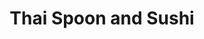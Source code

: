 ---
layout: place
title: "Thai Spoon and Sushi"
permalink: /illinois/chicago/thai-spoon-and-sushi.html
stateAbbr: IL
stateName: Illinois
cityName: Chicago
seo:
  name: "Thai Spoon and Sushi"
  type: Restaurant
  links: https://www.thaispoonsushichicago.com/?utm_source=google&utm_medium=gmb&utm_campaign=thaispoon
description: "Casual restaurant with colorful decor serving traditional Thai cuisine, plus sushi. Thai Spoon and Sushi serves delicious sushi in Chicago, Illinois. Try fresh Japanese dishes for a great dining experience. Available for takeout, delivery, lunch, and dinner."
place_id: ChIJdxokPaAtDogRwy7RMkjsfM0
photos:
  - name: >-
      places/ChIJdxokPaAtDogRwy7RMkjsfM0/photos/AeeoHcIy4cMwlt2R0yhwZu7NOKCM5zDd4EpBG1K5OMJVFUzI2nbMn_5-o2zehdNsRf1ZQ1n-QjFPgvPH5O_yjxL55HiY8bE6c0LKr_s1nBCnC9zmfDSq1ORrIRkvinegdJ075rLxng8LYbQQOl-JhCOFEXySJodkhDw4GT-XduCFD_cgTXR4t37fNUONTDvhG2xe65htVFaI8w_zuKQX_5x0eiDLCZ7nDR6Lrae4KDmkg-2OjCjTaQ9i0inrw8GjhMXJXQnS5e279cUM4c3pFJpQ6UWyZDuxoOTVTxJe1DpeZRaiJg
    widthPx: 1024
    heightPx: 575
    authorAttributions:
      - displayName: Thai Spoon and Sushi
        uri: https://maps.google.com/maps/contrib/116662377115513689447
        photoUri: >-
          https://lh3.googleusercontent.com/a-/ALV-UjXE6GH3PPrLaKROz0UdgaJbGWTpQYuU9xs2G-gTe2_cThqqaJAC=s100-p-k-no-mo
    flagContentUri: >-
      https://www.google.com/local/imagery/report/?cb_client=maps_api_places.places_api&image_key=!1e10!2sAF1QipMLFaXKrUv2IE214zaTWQKBFNAVpjAT9OWm50wl&hl=en-US
    googleMapsUri: >-
      https://www.google.com/maps/place//data=!3m4!1e2!3m2!1sAF1QipMLFaXKrUv2IE214zaTWQKBFNAVpjAT9OWm50wl!2e10!4m2!3m1!1s0x880e2da03d241a77:0xcd7cec4832d12ec3
  - name: >-
      places/ChIJdxokPaAtDogRwy7RMkjsfM0/photos/AeeoHcLqgTvkax7LAjxLtKBe6Bcdf8phkYtZXHrry_HdgTUAK5Fh2Iy_LuiwQx8TqXwZDzEnG_kAAvDpc8I1NcehxA_uCT93FDqx6KN16QX6MJzFiUWQHJxfOwD1osPDIAA87Vj8mspq5ONvzD3dCzZG-KNOQl3tD4RmEqOaicZGw9E8CZojFREeyDFFpNyrD1Td18mwoRcQQ6ksaQP_eq530KpszMBLCoHzcwh2WuB1yu7HXI_mkH1Q87ZIBCmI4BuYCM_Rv3g0iBPOrP2kEx1O6zJ26Pz9jf30ZtZsgMM7nZ12zw
    widthPx: 550
    heightPx: 440
    authorAttributions:
      - displayName: Thai Spoon and Sushi
        uri: https://maps.google.com/maps/contrib/116662377115513689447
        photoUri: >-
          https://lh3.googleusercontent.com/a-/ALV-UjXE6GH3PPrLaKROz0UdgaJbGWTpQYuU9xs2G-gTe2_cThqqaJAC=s100-p-k-no-mo
    flagContentUri: >-
      https://www.google.com/local/imagery/report/?cb_client=maps_api_places.places_api&image_key=!1e10!2sAF1QipPh5DytPHr9zaTbQF8Xdp9tTVom1k1b-b04WUW_&hl=en-US
    googleMapsUri: >-
      https://www.google.com/maps/place//data=!3m4!1e2!3m2!1sAF1QipPh5DytPHr9zaTbQF8Xdp9tTVom1k1b-b04WUW_!2e10!4m2!3m1!1s0x880e2da03d241a77:0xcd7cec4832d12ec3
  - name: >-
      places/ChIJdxokPaAtDogRwy7RMkjsfM0/photos/AeeoHcJYjbSW02SgwZZODo377VgoQwTVyW0xfjnHoof-mw6BvDhG3vf2RveL3nLimWB1W0PdctVYw0zBhCBd_7p6nYY2tdv_0ke1Zj-YNq4KdX9n6znPKIq5Lqry7RbTIrtFAI1OIPHoGj624uJyGk52dO6-WSdjepR26Vd-GL4G2wAY9VXKzYBz3Nt89BwrlzoNZXF-dVu6k1U6e_royK_fqE0yjx2E7ZunI_KNb5NfYbOTSstDATiRdM6SZTHmBHHoq1Q2dt5Lm8FclYaonqHFJNr6qR6n-2tMRyKXMOyLIw_7WOp0p-8RkH7e1TzVSOGVD8jNAxqHQ8Q9hlusnoBz5_cUp6f1mPY6F9YtqlvNd8XlQWcpFo5dwjsyDbNiJC4uoJ_NyAGhD36VmrloQvw8EXG32FQgFCd-YrK6M-sL3_0
    widthPx: 3024
    heightPx: 4032
    authorAttributions:
      - displayName: Trooper Long
        uri: https://maps.google.com/maps/contrib/107113811241149314474
        photoUri: >-
          https://lh3.googleusercontent.com/a-/ALV-UjV8MBnG7QYjMNAUwLK7hiMO015jYU9gBqAIodj6_f7rSGcYUCs=s100-p-k-no-mo
    flagContentUri: >-
      https://www.google.com/local/imagery/report/?cb_client=maps_api_places.places_api&image_key=!1e10!2sCIHM0ogKEICAgIDT6trWeg&hl=en-US
    googleMapsUri: >-
      https://www.google.com/maps/place//data=!3m4!1e2!3m2!1sCIHM0ogKEICAgIDT6trWeg!2e10!4m2!3m1!1s0x880e2da03d241a77:0xcd7cec4832d12ec3
  - name: >-
      places/ChIJdxokPaAtDogRwy7RMkjsfM0/photos/AeeoHcLS4VylgeSLo6owOGdvvaFEDp3FrkTlu2Jeivv4FRWZq6afq8EgsthFDlnJSguh6NdsnpNhIA3MwLXXS5PwiIJuq1ytmdPJYf0r3k8GB7nqXZdIEJDzq93RU7sMuQrQWM8wjdUrq8BaIeXNvANpVMMny2jrRMl77zM9YJH-_bTZigpxgNG6NMEzyVb97FAocesti1RIcX9f4KgLiERrryDkyYDhMjV6br9asKnOWKUXO4Hcp9KyMbkKBWnQe38XPnxwoNllMXL1EbTCHu3HpsDPKv75gKCUJf55KP-xpHbiMJTWdgYFlJGDHK2zHQ4ruyxC6xzCNRhkaZ6IeTi__Fv3R-JWh5sU2nkVsNtV-xrpuiICGj9H-fqXV1cXRHMDbOJrwU_0CPqfgFNY39ewlggox7mGReo_mpVJQActAOBsn2w
    widthPx: 3000
    heightPx: 4000
    authorAttributions:
      - displayName: Theresa Battle
        uri: https://maps.google.com/maps/contrib/112794523067329424736
        photoUri: >-
          https://lh3.googleusercontent.com/a-/ALV-UjUjkVjzjtTrZsoR07JjDiG93ikqO8q-jgKRy7GDZN1Q2Ra0N7AM=s100-p-k-no-mo
    flagContentUri: >-
      https://www.google.com/local/imagery/report/?cb_client=maps_api_places.places_api&image_key=!1e10!2sCIHM0ogKEICAgID7pYGDygE&hl=en-US
    googleMapsUri: >-
      https://www.google.com/maps/place//data=!3m4!1e2!3m2!1sCIHM0ogKEICAgID7pYGDygE!2e10!4m2!3m1!1s0x880e2da03d241a77:0xcd7cec4832d12ec3
  - name: >-
      places/ChIJdxokPaAtDogRwy7RMkjsfM0/photos/AeeoHcJo_yLuToTsNDec6trUQ4h0pRteSwYta2OqYJ0jLK3PtSx_rDqu4SUwqZdkrxCjF5H9S0OI6oXw7I0YXKNjWOx4fABZOt14MqzuMdTEEy6glsgNLhQo_DFYhDhha3pDhqLohj8egpLKi0zNpQ7sUckZXvgDB-McGpt65GFWS7bjKuTypE3zOgRpzPjPVne_MIgmWI44KWPk6y2HD2Peb-S8MdOYzcPEbj513aRD-ShsdMg-UEMXByMrkNM7t6-i5jNYkYmwpudyUKU_FzQcqQIX71BDWWIfhXFlwKdsd12heahm7KUEZKy_pcgKniogzRII18A1BDdyC3Q9kUqOPOVBEhn_uzYgCQkBTe8vEUU3J_j58zjRwbrbWeX3GWxUjvmruwjCiK1cB9JFpPwRx-ZcW2GuJueRpjk6Tqd1YJ47rRfW
    widthPx: 3024
    heightPx: 4032
    authorAttributions:
      - displayName: Trooper Long
        uri: https://maps.google.com/maps/contrib/107113811241149314474
        photoUri: >-
          https://lh3.googleusercontent.com/a-/ALV-UjV8MBnG7QYjMNAUwLK7hiMO015jYU9gBqAIodj6_f7rSGcYUCs=s100-p-k-no-mo
    flagContentUri: >-
      https://www.google.com/local/imagery/report/?cb_client=maps_api_places.places_api&image_key=!1e10!2sCIHM0ogKEICAgIDT6trWugE&hl=en-US
    googleMapsUri: >-
      https://www.google.com/maps/place//data=!3m4!1e2!3m2!1sCIHM0ogKEICAgIDT6trWugE!2e10!4m2!3m1!1s0x880e2da03d241a77:0xcd7cec4832d12ec3
  - name: >-
      places/ChIJdxokPaAtDogRwy7RMkjsfM0/photos/AeeoHcKNpgfu6gSuJpRN1C-JA_GDmYabfDAwIZyNHUrlpUzBXdfvSmVKqg1wYNyv7RX5vOVr-jRh2eqL01Hmt1ycy6AGA8FCpNb9CW_Oa880TRwxNTha6CLNmo4uFCB04Kss3-Fhv8lPMyzM5LE138bJddWaOOEnfue_rszIku9uWyORbAVihw9dPhMOC2vQcgHKeZtVyg53rsdiQqcL5n6gs4VSN5ozAq_ssJgt40zoTBySL5G7LXK3h6asjUu6PXbv-FXN5yN1hqu9Z03YEOztJFD5S3RPl-0UutWmFnttEy906p8_L7jcaiHolGn9rYhx_LdyhAVx8tgSQqFti0_Ns8ZsvDsvwTvO_hkiI3Qi6Pyp7o_o-6GLQ35LTVlNNZq2w5Df1R1AJXWtI3l2Yadb-p7S77rg1_PqaGSozY9iPt-IHQ
    widthPx: 3000
    heightPx: 4000
    authorAttributions:
      - displayName: Theresa Battle
        uri: https://maps.google.com/maps/contrib/112794523067329424736
        photoUri: >-
          https://lh3.googleusercontent.com/a-/ALV-UjUjkVjzjtTrZsoR07JjDiG93ikqO8q-jgKRy7GDZN1Q2Ra0N7AM=s100-p-k-no-mo
    flagContentUri: >-
      https://www.google.com/local/imagery/report/?cb_client=maps_api_places.places_api&image_key=!1e10!2sCIHM0ogKEICAgID7pYGDKg&hl=en-US
    googleMapsUri: >-
      https://www.google.com/maps/place//data=!3m4!1e2!3m2!1sCIHM0ogKEICAgID7pYGDKg!2e10!4m2!3m1!1s0x880e2da03d241a77:0xcd7cec4832d12ec3
  - name: >-
      places/ChIJdxokPaAtDogRwy7RMkjsfM0/photos/AeeoHcKAX2dztgoQDLeenkO4dk8umE6VWodrYDcEB5AIs6H6pGIIQqLf6bSDMKL1MrWqJaVxQZHv6MiBXQ65Wra0ZmRiw1vdDgc8DpieA4NHqe8ywTJeVsTEjW0u-tMQIDi7EZngJQycChwXedZhU1oYi14KhZiOS4ZUPBQJ3uR_vrEIeAsrA-IwzACddAIKnzRVuG65BYd7KkqIcdTqlRtHRgvaVZzM-CQWuMdC-CeXtEscaBsSNbQkp2M6Io-6tqr4y7vpl-f7tIPhbbA6lFQmyvDat-NnsUpUqg1gEoF8VwOaraC-IIqtvXbJ1T-7O9Ee39B156_1DXBOe1vvHpXC1BhLNmaPbZVxondjptljJU2Hxwmt6QviDGcVVTrGaN9R3jipz2fsk61mmjwFwhesNLTsjxDbZ2hV4cEdU_8LcyFLEA
    widthPx: 4000
    heightPx: 3000
    authorAttributions:
      - displayName: Aaron O'brien
        uri: https://maps.google.com/maps/contrib/102206667312004158378
        photoUri: >-
          https://lh3.googleusercontent.com/a-/ALV-UjWR6kedDUQi8M4maxS1_t-KHywXjaPQ_cRuKY9OImje9PBaZGyFYw=s100-p-k-no-mo
    flagContentUri: >-
      https://www.google.com/local/imagery/report/?cb_client=maps_api_places.places_api&image_key=!1e10!2sCIHM0ogKEICAgICfg8Wqbg&hl=en-US
    googleMapsUri: >-
      https://www.google.com/maps/place//data=!3m4!1e2!3m2!1sCIHM0ogKEICAgICfg8Wqbg!2e10!4m2!3m1!1s0x880e2da03d241a77:0xcd7cec4832d12ec3
  - name: >-
      places/ChIJdxokPaAtDogRwy7RMkjsfM0/photos/AeeoHcJUpOdbqET-rNTe7gFd-6oTxOdbwu_gTb0640Lmxj26u0ozCSvHjfQxvBQZzHfjMn2enFe-69gkX9Ff-OzncXPUtOcKmz_2DFX4STrm_g-RKF0kqJWCjNI9ISYJK87AUkg_B2oQHW1yI4rRklsv6yJiMtHbJpMv5-axmdTiZ1w6pAYhNZc7BoZzWJFQJECAb2hDkezGCwCeXR2D_bmj51fDZSJZBx6MP_NFVCZM-OKpQF7lzI0DkgLIdHtipBGahNw_Dk3v6sIUToQFuFVTBL7QGFEhBHSs4-2f1-2wCtQ4F7Wpi2XQCvoG-vrylNP-9gIkddMHauSr6IOhLd1AOdxeDm1J7-TkVjXnZRWB3uOpVrcAOJ4lsbprae2jhJjolWmbPWagKOh6XXbHDEECB3_H56rtcpBtsGo4zbaWGO93W1HL
    widthPx: 4000
    heightPx: 3000
    authorAttributions:
      - displayName: Aaron O'brien
        uri: https://maps.google.com/maps/contrib/102206667312004158378
        photoUri: >-
          https://lh3.googleusercontent.com/a-/ALV-UjWR6kedDUQi8M4maxS1_t-KHywXjaPQ_cRuKY9OImje9PBaZGyFYw=s100-p-k-no-mo
    flagContentUri: >-
      https://www.google.com/local/imagery/report/?cb_client=maps_api_places.places_api&image_key=!1e10!2sCIHM0ogKEICAgICfg8Wq7gE&hl=en-US
    googleMapsUri: >-
      https://www.google.com/maps/place//data=!3m4!1e2!3m2!1sCIHM0ogKEICAgICfg8Wq7gE!2e10!4m2!3m1!1s0x880e2da03d241a77:0xcd7cec4832d12ec3
  - name: >-
      places/ChIJdxokPaAtDogRwy7RMkjsfM0/photos/AeeoHcJL5RnUJXAlLaLp3U1kHdkrdNAqDH3-FS2HS3xWpp4ZyxtQ5TudeVvxThAjBZ70lT8s0s6ivDPByqsCPQhhZjsCzteUwdOuCZBcWrVLi5H0S4_l6ZN7b6WXFy7WLoizCRJzbF2HFIYzaiPlrdbx-j40zqCjLlm4eCDigubPodiiVPwXnc44B84lHrMOpkwi3hLkICtNZAXDNTjix70OndjU5lxn7WTupcFbiwnyfi3AbU-wGc2g1TKH7Oie016Cf-_qhbzuHVw6epLc98pWUcDno9QziKpfiSGHmyXc8JeH9jwmAk3trnrYo0LW7hWh7-QYq6HMo7JO7ytmEoEfxvgQA2JcPkIhJBQhqJrVujOEyL8wOT_iS0Tl0X8Jn8meRgSLzFGKVAK9NRS3zhweD_zRj6COYG2WxxWa2Fgv0dy5lGCm
    widthPx: 4032
    heightPx: 3024
    authorAttributions:
      - displayName: Hanni Pe
        uri: https://maps.google.com/maps/contrib/117196917753457367396
        photoUri: >-
          https://lh3.googleusercontent.com/a/ACg8ocLvSwLmohgMK4sZj5NIaHqhA9jpYplMo5iz8Ar6sEjL1iixvQ=s100-p-k-no-mo
    flagContentUri: >-
      https://www.google.com/local/imagery/report/?cb_client=maps_api_places.places_api&image_key=!1e10!2sCIHM0ogKEICAgICjuKDy1gE&hl=en-US
    googleMapsUri: >-
      https://www.google.com/maps/place//data=!3m4!1e2!3m2!1sCIHM0ogKEICAgICjuKDy1gE!2e10!4m2!3m1!1s0x880e2da03d241a77:0xcd7cec4832d12ec3
  - name: >-
      places/ChIJdxokPaAtDogRwy7RMkjsfM0/photos/AeeoHcKFLvRORNKgJY9V1P1L8ugFB2GPu1rh7dzRaaFyW_wzGauLNJpBD7MM0HrJLOIWadZS8FGcK2C0eDud-e9dsCqSeqlWB3ueBAUDwKGFuMOtmveGkRIV8VNjmDGFmMeNy4jt0yLymubVgOiCoxdxYaqnHzmAM56-5YBVHiyuiGNBEw6TW1J4BRzaGIG2vgSVODku5JuqzKnzOnPe82eSOkMLrHIk8d6QH0Dw9KmJo83N4TkQMhplgqN4a2KcUGlNKYhGhML-irb7luiEJOSHrkZ_sRO7qJNk7emssRDTUNKthxs74lPq5XkQcyn2p1JoIYvidkPvIijSk11MZNJs37mLEN0KQsO4nIlw2sCj8jczWm4_UkE_FHbFfJy0lQTn-0u5EJYZ280Rt82CRtxANlUok6syw8DXqNrhdeD6oQJB-AvT
    widthPx: 3024
    heightPx: 4032
    authorAttributions:
      - displayName: Xo Xo
        uri: https://maps.google.com/maps/contrib/117589471913229883550
        photoUri: >-
          https://lh3.googleusercontent.com/a-/ALV-UjXzdGDiEiSwJzU5rxhjQYSYrR8T3smyH21eNV5dOOnYJ8RQ0aIXvQ=s100-p-k-no-mo
    flagContentUri: >-
      https://www.google.com/local/imagery/report/?cb_client=maps_api_places.places_api&image_key=!1e10!2sCIHM0ogKEICAgICR0-LGtwE&hl=en-US
    googleMapsUri: >-
      https://www.google.com/maps/place//data=!3m4!1e2!3m2!1sCIHM0ogKEICAgICR0-LGtwE!2e10!4m2!3m1!1s0x880e2da03d241a77:0xcd7cec4832d12ec3
address: 601 S Wabash Ave, Chicago, IL 60605, USA
street: 601 S Wabash Ave
city: Chicago
state: IL
zip: '60605'
country: USA
neighborhood: Chicago Loop
latitude: '41.874282'
longitude: '-87.625755'
accessibility_options:
  wheelchairAccessibleEntrance: true
  wheelchairAccessibleRestroom: true
  wheelchairAccessibleSeating: true
business_status: OPERATIONAL
name: Thai Spoon and Sushi
google_maps_links:
  directionsUri: >-
    https://www.google.com/maps/dir//''/data=!4m7!4m6!1m1!4e2!1m2!1m1!1s0x880e2da03d241a77:0xcd7cec4832d12ec3!3e0
  placeUri: https://maps.google.com/?cid=14806969469721718467
  writeAReviewUri: >-
    https://www.google.com/maps/place//data=!4m3!3m2!1s0x880e2da03d241a77:0xcd7cec4832d12ec3!12e1
  reviewsUri: >-
    https://www.google.com/maps/place//data=!4m4!3m3!1s0x880e2da03d241a77:0xcd7cec4832d12ec3!9m1!1b1
  photosUri: >-
    https://www.google.com/maps/place//data=!4m3!3m2!1s0x880e2da03d241a77:0xcd7cec4832d12ec3!10e5
primary_type: Thai Restaurant
opening_hours:
  regular: null
  current: null
secondary_opening_hours:
  regular:
    weekdayDescriptions: null
    type: null
  current:
    weekdayDescriptions: null
    type: null
phone: (312) 427-9470
price_level: PRICE_LEVEL_MODERATE
price_range: $10 &ndash; $20
rating: '4.2'
rating_count: 576
website: >-
  https://www.thaispoonsushichicago.com/?utm_source=google&utm_medium=gmb&utm_campaign=thaispoon
reviews:
  - name: >-
      places/ChIJdxokPaAtDogRwy7RMkjsfM0/reviews/ChZDSUhNMG9nS0VJQ0FnSUNQOU5QUkN3EAE
    relativePublishTimeDescription: 4 months ago
    rating: 4
    text:
      text: >-
        Everything not taste as I expected …

        noodle is sweet but looks tasty,

        miso soup doesn’t taste miso flavor at all  very plain but the Tofu in
        the soup was fresh .

        Spring rolls are too oily .

        And the Tom yum soup is the worst ever !  Just soup add some chill …  (I
        come to this restaurant cause I saw the picture someone post the Tom yum
        soup and looks great!but taste not good)

        I will not back here again.

        The waiter was sweet and the downstairs restroom was very clean.

        The table by the window view was nice.

        Price was affordable with lunch special.
      languageCode: en
    originalText:
      text: >-
        Everything not taste as I expected …

        noodle is sweet but looks tasty,

        miso soup doesn’t taste miso flavor at all  very plain but the Tofu in
        the soup was fresh .

        Spring rolls are too oily .

        And the Tom yum soup is the worst ever !  Just soup add some chill …  (I
        come to this restaurant cause I saw the picture someone post the Tom yum
        soup and looks great!but taste not good)

        I will not back here again.

        The waiter was sweet and the downstairs restroom was very clean.

        The table by the window view was nice.

        Price was affordable with lunch special.
      languageCode: en
    authorAttribution:
      displayName: Travel Girl
      uri: https://www.google.com/maps/contrib/106143126288365584675/reviews
      photoUri: >-
        https://lh3.googleusercontent.com/a/ACg8ocLGd6y95cLHKe3lSLSVyf0VlXRMNht9_m3AIKa1qJlF2Zfq_A=s128-c0x00000000-cc-rp-mo-ba3
    publishTime: '2024-11-22T00:44:59.668181Z'
    flagContentUri: >-
      https://www.google.com/local/review/rap/report?postId=ChZDSUhNMG9nS0VJQ0FnSUNQOU5QUkN3EAE&d=17924085&t=1
    googleMapsUri: >-
      https://www.google.com/maps/reviews/data=!4m6!14m5!1m4!2m3!1sChZDSUhNMG9nS0VJQ0FnSUNQOU5QUkN3EAE!2m1!1s0x880e2da03d241a77:0xcd7cec4832d12ec3
  - name: >-
      places/ChIJdxokPaAtDogRwy7RMkjsfM0/reviews/ChZDSUhNMG9nS0VJQ0FnSUN2NnFxaUNREAE
    relativePublishTimeDescription: 4 months ago
    rating: 5
    text:
      text: >-
        Very professional and hardworking. They were willing to keep the kitchen
        open for me and my party. The space itself is such a vibe and the
        food... the most important part... was good. I ordered the panang curry
        with tofu and it was perfectly spicy, sweet, and well cooked. Also the
        staff are very fast and efficient and work well together. The prices are
        great as well. It's a bit obscure, the storefront. It's attached to the
        Travelodge. Great Thai spot!!!
      languageCode: en
    originalText:
      text: >-
        Very professional and hardworking. They were willing to keep the kitchen
        open for me and my party. The space itself is such a vibe and the
        food... the most important part... was good. I ordered the panang curry
        with tofu and it was perfectly spicy, sweet, and well cooked. Also the
        staff are very fast and efficient and work well together. The prices are
        great as well. It's a bit obscure, the storefront. It's attached to the
        Travelodge. Great Thai spot!!!
      languageCode: en
    authorAttribution:
      displayName: Leonard
      uri: https://www.google.com/maps/contrib/114943617353154122859/reviews
      photoUri: >-
        https://lh3.googleusercontent.com/a-/ALV-UjVqxhEat829lvsVG9BidHjlpxa3y7cMerNZePMV-S5E_aLOVJLlxQ=s128-c0x00000000-cc-rp-mo-ba8
    publishTime: '2024-12-10T03:33:18.981742Z'
    flagContentUri: >-
      https://www.google.com/local/review/rap/report?postId=ChZDSUhNMG9nS0VJQ0FnSUN2NnFxaUNREAE&d=17924085&t=1
    googleMapsUri: >-
      https://www.google.com/maps/reviews/data=!4m6!14m5!1m4!2m3!1sChZDSUhNMG9nS0VJQ0FnSUN2NnFxaUNREAE!2m1!1s0x880e2da03d241a77:0xcd7cec4832d12ec3
  - name: >-
      places/ChIJdxokPaAtDogRwy7RMkjsfM0/reviews/ChZDSUhNMG9nS0VJQ0FnTUNJMllLWFVBEAE
    relativePublishTimeDescription: a week ago
    rating: 5
    text:
      text: >-
        ​Stopped by Thai Spoon & Sushi over on Wabash the other night. The vibe
        was chill, and the staff was super friendly. Ordered the Pad Thai and a
        Spicy Tuna Roll; both hit the spot. The Pad Thai had that perfect
        balance of sweet and savory, and the portion was generous. The Spicy
        Tuna Roll was fresh and had a nice kick to it. Spent around $25 for the
        meal, which felt fair for the quality and portion sizes. Definitely a
        solid spot for Thai and sushi cravings in the South Loop.​
      languageCode: en
    originalText:
      text: >-
        ​Stopped by Thai Spoon & Sushi over on Wabash the other night. The vibe
        was chill, and the staff was super friendly. Ordered the Pad Thai and a
        Spicy Tuna Roll; both hit the spot. The Pad Thai had that perfect
        balance of sweet and savory, and the portion was generous. The Spicy
        Tuna Roll was fresh and had a nice kick to it. Spent around $25 for the
        meal, which felt fair for the quality and portion sizes. Definitely a
        solid spot for Thai and sushi cravings in the South Loop.​
      languageCode: en
    authorAttribution:
      displayName: Stanley Dean
      uri: https://www.google.com/maps/contrib/102430920378003482699/reviews
      photoUri: >-
        https://lh3.googleusercontent.com/a/ACg8ocL2hY84qWO9CtrEYcpFxfBJ8VEgS5iBtrZ2yDfl_JpPdpW7BQ=s128-c0x00000000-cc-rp-mo-ba2
    publishTime: '2025-04-03T08:22:47.684425Z'
    flagContentUri: >-
      https://www.google.com/local/review/rap/report?postId=ChZDSUhNMG9nS0VJQ0FnTUNJMllLWFVBEAE&d=17924085&t=1
    googleMapsUri: >-
      https://www.google.com/maps/reviews/data=!4m6!14m5!1m4!2m3!1sChZDSUhNMG9nS0VJQ0FnTUNJMllLWFVBEAE!2m1!1s0x880e2da03d241a77:0xcd7cec4832d12ec3
  - name: >-
      places/ChIJdxokPaAtDogRwy7RMkjsfM0/reviews/ChdDSUhNMG9nS0VJQ0FnSUQzOUxXa3pBRRAB
    relativePublishTimeDescription: 5 months ago
    rating: 1
    text:
      text: >-
        I have been a long time customer of Thai Spoon and Sushi, but quality
        has gone down drastically in the last few months. The food has been
        flavorless and greasy my last few trips. I had chalked that up to one or
        two bad trips, and was willing to look past dips in quality out of
        loyalty to a restaurant I really liked.


        My last order gave me food poisoning. I don’t say this lightly and want
        to be clear that the food I had from Thai Spoon and Sushi was the only
        food that I ate outside my home this past week. Further, my husband
        didn’t eat any of the take out I ordered because of a shrimp allergy, so
        it was the only meal we didn’t have in common - and he didn’t get food
        poisoning.


        I ordered a shrimp pad see ew (picture attached), I ordered it not
        spicy. First off, it was incredibly spicy, which is whatever, but this
        was the first red flag. When I received my order I was pretty
        disappointed, all of my noodles were cut up in pretty small chunks,
        which is strange given that pad see ew typically has long wide noodles.
        Also, my vegetables were in various states of preparation, some were
        very mushy and overcooked, while others were barely cooked. The shrimp
        was fine, but like everything else they were swimming in a puddle of
        oil. My only guess as to why my dish was so spicy, the noodles were so
        weird, and the vegetables so poorly cooked was that I was given reheated
        leftover or at least partial leftovers of food that had already been
        cooked. Please feel free to compare the food I received with what other
        reviewers have posted.


        Again, I used to really like Thai Spoon and Sushi. I even took my
        parents here when they were in town. But, I can’t recommend anyone go
        here.
      languageCode: en
    originalText:
      text: >-
        I have been a long time customer of Thai Spoon and Sushi, but quality
        has gone down drastically in the last few months. The food has been
        flavorless and greasy my last few trips. I had chalked that up to one or
        two bad trips, and was willing to look past dips in quality out of
        loyalty to a restaurant I really liked.


        My last order gave me food poisoning. I don’t say this lightly and want
        to be clear that the food I had from Thai Spoon and Sushi was the only
        food that I ate outside my home this past week. Further, my husband
        didn’t eat any of the take out I ordered because of a shrimp allergy, so
        it was the only meal we didn’t have in common - and he didn’t get food
        poisoning.


        I ordered a shrimp pad see ew (picture attached), I ordered it not
        spicy. First off, it was incredibly spicy, which is whatever, but this
        was the first red flag. When I received my order I was pretty
        disappointed, all of my noodles were cut up in pretty small chunks,
        which is strange given that pad see ew typically has long wide noodles.
        Also, my vegetables were in various states of preparation, some were
        very mushy and overcooked, while others were barely cooked. The shrimp
        was fine, but like everything else they were swimming in a puddle of
        oil. My only guess as to why my dish was so spicy, the noodles were so
        weird, and the vegetables so poorly cooked was that I was given reheated
        leftover or at least partial leftovers of food that had already been
        cooked. Please feel free to compare the food I received with what other
        reviewers have posted.


        Again, I used to really like Thai Spoon and Sushi. I even took my
        parents here when they were in town. But, I can’t recommend anyone go
        here.
      languageCode: en
    authorAttribution:
      displayName: Paula A.B.
      uri: https://www.google.com/maps/contrib/100721709879395747584/reviews
      photoUri: >-
        https://lh3.googleusercontent.com/a-/ALV-UjWWoyGZWdM5jPXrv94doV3PZFf80Eag2um8PKTzg5MxdRls0jKWig=s128-c0x00000000-cc-rp-mo-ba2
    publishTime: '2024-11-12T18:11:21.340795Z'
    flagContentUri: >-
      https://www.google.com/local/review/rap/report?postId=ChdDSUhNMG9nS0VJQ0FnSUQzOUxXa3pBRRAB&d=17924085&t=1
    googleMapsUri: >-
      https://www.google.com/maps/reviews/data=!4m6!14m5!1m4!2m3!1sChdDSUhNMG9nS0VJQ0FnSUQzOUxXa3pBRRAB!2m1!1s0x880e2da03d241a77:0xcd7cec4832d12ec3
  - name: >-
      places/ChIJdxokPaAtDogRwy7RMkjsfM0/reviews/ChZDSUhNMG9nS0VJQ0FnSURYaDctQ0p3EAE
    relativePublishTimeDescription: 5 months ago
    rating: 1
    text:
      text: >-
        Upon entering, there was a person talking to the host. I understand
        that, I waited to be seated. It took a while for them talking and I was
        already hungry.

        Waiting for the host, you can see the bar is busy to the left, and to
        the right, very few people there, seated.  It's a small area restaurant.
        Nothing too big and not a wide area.


        Once they were done talking, I got seated at a very corner. This corner
        felt the same way you would be solved back in middle school, and told to
        go to the corner.


        I ordered my food and drink. My lychee drink came out first and I tried
        it. Not sure what it was I ordered because they took my menu away, but
        this drink tasted as if it was starting to spoil. It tasted as if the
        fruit started fermenting already and they served it to me anyways.


        I wanted to ask the waiter to take it back, but the the waiter, who also
        happen to be the host, decided to spend his time with him phone and
        focus on other customers except me.


        My food arrived. It was a huge bowl. This was probably the best thing of
        everything. Someone on the reviews recommended it, and so I got it.

        Szechuan style. I was peacefully eating and drinking my bowl, while some
        time later, a fly decides to come by and get to steal my food.


        I kept moving my hand to move the fly out of my way. The two employees
        also saw me doing this and they did absolutely nothing to help me. They
        left me for my doom, fighting for my life against this fly who wanted to
        take over my food. The fly manages to get on the table, and contaminate
        my food area, but not actually get in my bowl.


        I am staring at this person, looking at him in the eyes, waiting for him
        to come to me.


        It has now been around 30 minutes, still waiting for an employee to
        change my drink. He chooses to not come to me at all, nor ask me how
        everything is.

        Every time he sees me, he acknowledged me looking at him, and then walks
        away somewhere else. He even gets back on his phone or talks to someone
        else.


        I'm done eating, and I am waiting for my check now. But I have to wait
        another 15 minutes for the employee to come by.

        At this point, I was debating whether or not to get up from my chair,
        and walk out of the restaurant because nobody seemed to be paying
        attention to me.


        HE NEVER CAME !!!   Until a female attendant, serving water, comes to
        me, to refill my cup. Until then, is when I tell her to call the other
        person over to come to me.

        THIS SHOULD NOT HAPPEN.


        I told him about my drink, and he said he'll remove it from my bill.
        Later, he said it's only 50% off.

        He didn't even do anything to help me about the fly from earlier.


        If you come here, it's best to ask for takeout. Don't waste your time
        with these servers and the atmosphere here. If you can, speak to the
        chef directly to give you your food. Don't get a drink from here.
      languageCode: en
    originalText:
      text: >-
        Upon entering, there was a person talking to the host. I understand
        that, I waited to be seated. It took a while for them talking and I was
        already hungry.

        Waiting for the host, you can see the bar is busy to the left, and to
        the right, very few people there, seated.  It's a small area restaurant.
        Nothing too big and not a wide area.


        Once they were done talking, I got seated at a very corner. This corner
        felt the same way you would be solved back in middle school, and told to
        go to the corner.


        I ordered my food and drink. My lychee drink came out first and I tried
        it. Not sure what it was I ordered because they took my menu away, but
        this drink tasted as if it was starting to spoil. It tasted as if the
        fruit started fermenting already and they served it to me anyways.


        I wanted to ask the waiter to take it back, but the the waiter, who also
        happen to be the host, decided to spend his time with him phone and
        focus on other customers except me.


        My food arrived. It was a huge bowl. This was probably the best thing of
        everything. Someone on the reviews recommended it, and so I got it.

        Szechuan style. I was peacefully eating and drinking my bowl, while some
        time later, a fly decides to come by and get to steal my food.


        I kept moving my hand to move the fly out of my way. The two employees
        also saw me doing this and they did absolutely nothing to help me. They
        left me for my doom, fighting for my life against this fly who wanted to
        take over my food. The fly manages to get on the table, and contaminate
        my food area, but not actually get in my bowl.


        I am staring at this person, looking at him in the eyes, waiting for him
        to come to me.


        It has now been around 30 minutes, still waiting for an employee to
        change my drink. He chooses to not come to me at all, nor ask me how
        everything is.

        Every time he sees me, he acknowledged me looking at him, and then walks
        away somewhere else. He even gets back on his phone or talks to someone
        else.


        I'm done eating, and I am waiting for my check now. But I have to wait
        another 15 minutes for the employee to come by.

        At this point, I was debating whether or not to get up from my chair,
        and walk out of the restaurant because nobody seemed to be paying
        attention to me.


        HE NEVER CAME !!!   Until a female attendant, serving water, comes to
        me, to refill my cup. Until then, is when I tell her to call the other
        person over to come to me.

        THIS SHOULD NOT HAPPEN.


        I told him about my drink, and he said he'll remove it from my bill.
        Later, he said it's only 50% off.

        He didn't even do anything to help me about the fly from earlier.


        If you come here, it's best to ask for takeout. Don't waste your time
        with these servers and the atmosphere here. If you can, speak to the
        chef directly to give you your food. Don't get a drink from here.
      languageCode: en
    authorAttribution:
      displayName: Richard Martinez
      uri: https://www.google.com/maps/contrib/106884703964896068695/reviews
      photoUri: >-
        https://lh3.googleusercontent.com/a-/ALV-UjVr-PwB7BdK2qMauGBH_IUQu24dgLl04nP68Y2zNp53yb0GGJnpKA=s128-c0x00000000-cc-rp-mo-ba4
    publishTime: '2024-10-31T15:03:31.018664Z'
    flagContentUri: >-
      https://www.google.com/local/review/rap/report?postId=ChZDSUhNMG9nS0VJQ0FnSURYaDctQ0p3EAE&d=17924085&t=1
    googleMapsUri: >-
      https://www.google.com/maps/reviews/data=!4m6!14m5!1m4!2m3!1sChZDSUhNMG9nS0VJQ0FnSURYaDctQ0p3EAE!2m1!1s0x880e2da03d241a77:0xcd7cec4832d12ec3
parking_options:
  paidStreetParking: true
payment_options:
  acceptsCreditCards: true
  acceptsDebitCards: true
  acceptsCashOnly: false
  acceptsNfc: true
allow_dogs: null
curbside_pickup: null
delivery: true
dine_in: true
good_for_children: true
good_for_groups: true
good_for_sports: false
live_music: false
menu_for_children: false
outdoor_seating: false
reservable: true
restroom: true
serves_beer: true
serves_breakfast: null
serves_brunch: null
serves_cocktails: true
serves_coffee: true
serves_dinner: true
serves_dessert: true
serves_lunch: true
serves_vegetarian_food: true
serves_wine: true
takeout: true
summary: >-
  Casual restaurant with colorful decor serving traditional Thai cuisine, plus
  sushi.

---